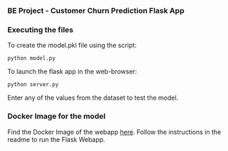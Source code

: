 ### BE Project - Customer Churn Prediction Flask App


### Executing the files

To create the model.pkl file using the script:

```shell
python model.py
```

To launch the flask app in the web-browser:

```shell
python server.py
```

Enter any of the values from the dataset to test the model.

### Docker Image for the model 

Find the Docker Image of the webapp [here](https://hub.docker.com/r/amarbelkhede/churn_model/). Follow the instructions in the readme to run the Flask Webapp.